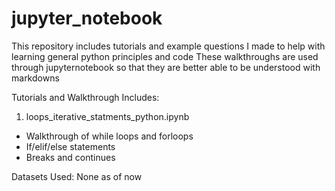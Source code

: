 # jupyter_notebook

This repository includes tutorials and example questions I made to help with learning general python principles and code
These walkthroughs are used through jupyternotebook so that they are better able to be understood with markdowns

Tutorials and Walkthrough Includes:

1. loops_iterative_statments_python.ipynb
  - Walkthrough of while loops and forloops
  - If/elif/else statements
  - Breaks and continues


Datasets Used:
None as of now
